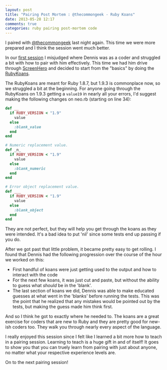 ```yaml
---
layout: post
title: "Pairing Post Mortem : @thecommongeek - Ruby Koans"
date: 2013-05-28 12:17
comments: true
categories: ruby pairing post-mortem code
---
```


I paired with [@thecommongeek](http://twitter.com/thecommongeek) last night again.  This time we were more prepared and I think the session went much better.

In our [first session](/blog/2013/05/13/pairing-as-mentoring-first-impressions/) I misjudged where Dennis was as a coder and struggled a bit with how to pair with him effectively.  This time we had him drive through [ScreenHero](http://screenhero.com) and decided to start from the "basics" by doing the [RubyKoans](http://rubykoans.com).  

The RubyKoans are meant for Ruby 1.8.7, but 1.9.3 is commonplace now, so we struggled a bit at the beginning.  For anyone going through the RubyKoans on 1.9.3 getting a <code>value19</code> in nearly all your errors, I'd suggest making the following changes on neo.rb (starting on line 34):

``` ruby neo.rb
def __
  if RUBY_VERSION < "1.9"
    value
  else
    :blank_value
  end
end

# Numeric replacement value.
def _n_
  if RUBY_VERSION < "1.9"
    value
  else
    :blank_numeric
  end
end

# Error object replacement value.
def ___
  if RUBY_VERSION < "1.9"
    value
  else
    :blank_object
  end
end
```

They are not perfect, but they will help you get through the koans as they were intended.  It's a bad idea to put 'nil' since some tests end up passing if you do.

After we got past that little problem, it became pretty easy to get rolling.  I found that Dennis had the following progression over the course of the hour we worked on this:

* First handful of koans were just getting used to the output and how to interact with the code
* For the next few koans, it was just cut and paste, but without the ability to guess what *should* be in the 'blank'.
* The last section of koans we did, Dennis was able to make educated guesses at what went in the 'blanks' before running the tests.  This was the point that he realized that any mistakes would be pointed out by the tests, but making the guess made him think first.  

And so I think he got to exactly where he needed to.  The koans are a great exercise for coders that are new to Ruby and they are pretty good for new-ish coders too.  They walk you through nearly every aspect of the language.  

I really enjoyed this session since I felt like I learned a bit more how to teach in a pairing session.  Learning to teach is a huge gift in and of itself!  It goes to show you that you can truely learn from pairing with just about anyone, no matter what your respective experience levels are.

On to the next pairing session!
